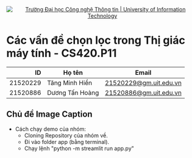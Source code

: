 <p align="center">
  <a href="https://www.uit.edu.vn/" title="Trường Đại học Công nghệ Thông tin" style="border: none;">
    <img src="https://i.imgur.com/WmMnSRt.png" alt="Trường Đại học Công nghệ Thông tin | University of Information Technology">
  </a>
</p>

# Các vấn đề chọn lọc trong Thị giác máy tính - CS420.P11
| ID | Họ tên | Email |
|------:|------------|----------|
|21520229|Tăng Minh Hiển|21520229@gm.uit.edu.vn|
|21520886|Dương Tấn Hoàng|21520886@gm.uit.edu.vn|
## Chủ đề Image Caption
- Cách chạy demo của nhóm:
    + Cloning Repository của nhóm về.
    + Đi vào folder app (bằng terminal).
    + Chạy lệnh "python -m streamlit run app.py"
